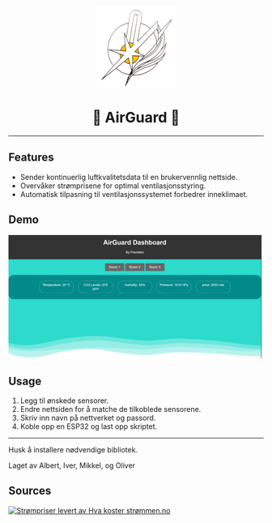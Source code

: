 <p align="center">
  
  <img src="img/logo.png">
  
</p>


<h1 align="center">
  💨
  AirGuard
  💨
</h1>

---  

## Features
- Sender kontinuerlig luftkvalitetsdata til en brukervennlig nettside.
- Overvåker strømprisene for optimal ventilasjonsstyring.
- Automatisk tilpasning til ventilasjonssystemet forbedrer inneklimaet.

## Demo
<img src="img/webpage.png">


## Usage
1.  Legg til ønskede sensorer.
2.  Endre nettsiden for å matche de tilkoblede sensorene.
3.  Skriv inn navn på nettverket og passord.
4.  Koble opp en ESP32 og last opp skriptet.  
    
---
  
Husk å installere nødvendige bibliotek.

Laget av Albert, Iver, Mikkel, og Oliver

## Sources

<p><a href="https://www.hvakosterstrommen.no"><img src="https://ik.imagekit.io/ajdfkwyt/hva-koster-strommen/strompriser-levert-av-hvakosterstrommen_oTtWvqeiB.png" alt="Strømpriser levert av Hva koster strømmen.no" width="200" height="45"></a></p> 
